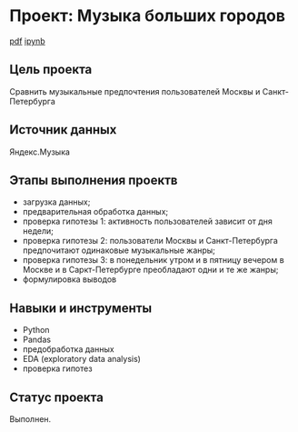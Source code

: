 # Проект: Музыка больших городов 

[pdf](https://github.com/VeraNovich/Yandex.Praktikum_DA_projects/blob/main/01_Исследование%20музыки%20больших%20городов/01_music_of_big_cities.pdf) [ipynb](https://github.com/VeraNovich/Yandex.Praktikum_DA_projects/blob/main/01_Исследование%20музыки%20больших%20городов/01_music_of_big_cities.ipynb)

## Цель проекта
Сравнить музыкальные предпочтения пользователей Москвы и Санкт-Петербурга 

## Источник данных
Яндекс.Музыка

## Этапы выполнения проектв
- загрузка данных;
- предварительная обработка данных;
- проверка гипотезы 1: активность пользователей зависит от дня недели;
- проверка гипотезы 2: пользователи Москвы и Санкт-Петербурга предпочитают одинаковые музыкальные жанры;
- проверка гипотезы 3: в понедельник утром и в пятницу вечером в Москве и в Саркт-Петербурге преобладают одни и те же жанры;
- формулировка выводов

## Навыки и инструменты
* Python
* Pandas
* предобработка данных
* EDA (exploratory data analysis)
* проверка гипотез

## Статус проекта
Выполнен.
